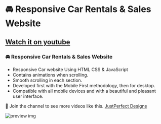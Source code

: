 # 🚘 Responsive Car Rentals & Sales Website

## [Watch it on youtube](https://youtu.be/INqnUCQ77-k)

### 🚘 Responsive Car Rentals & Sales Website

- Responsive Car website Using HTML CSS & JavaScript
- Contains animations when scrolling.
- Smooth scrolling in each section.
- Developed first with the Mobile First methodology, then for desktop.
- Compatible with all mobile devices and with a beautiful and pleasant user interface.

💙 Join the channel to see more videos like this. [JustPerfect Designs](https://www.youtube.com/c/Justperfectdesigns)

![preview img](/preview.png)
